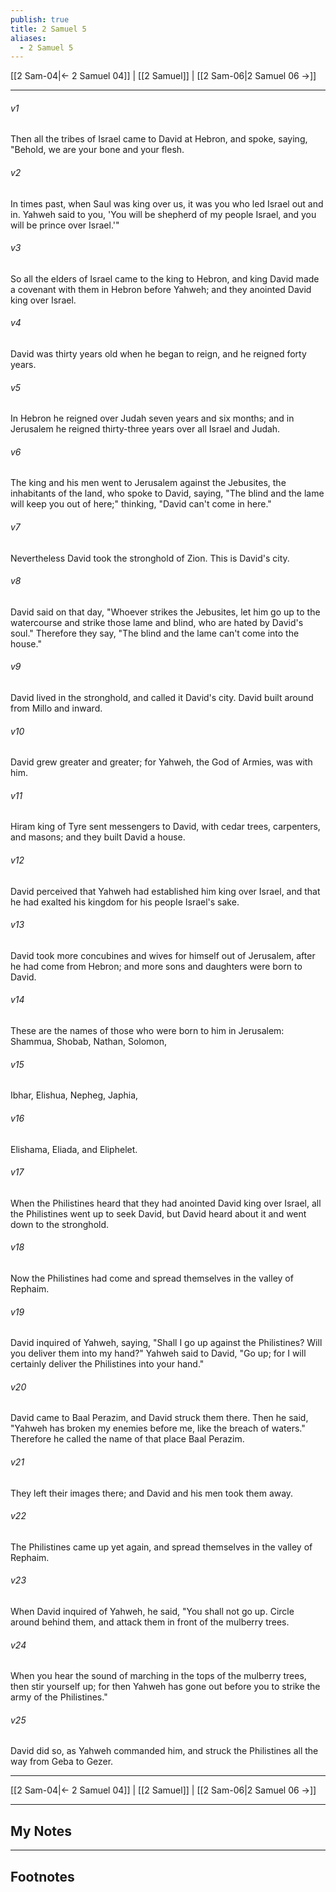 ```yaml
---
publish: true
title: 2 Samuel 5
aliases:
  - 2 Samuel 5
---
```


[[2 Sam-04|← 2 Samuel 04]] | [[2 Samuel]] | [[2 Sam-06|2 Samuel 06 →]]
***



###### v1 
Then all the tribes of Israel came to David at Hebron, and spoke, saying, "Behold, we are your bone and your flesh. 

###### v2 
In times past, when Saul was king over us, it was you who led Israel out and in. Yahweh said to you, 'You will be shepherd of my people Israel, and you will be prince over Israel.'" 

###### v3 
So all the elders of Israel came to the king to Hebron, and king David made a covenant with them in Hebron before Yahweh; and they anointed David king over Israel. 

###### v4 
David was thirty years old when he began to reign, and he reigned forty years. 

###### v5 
In Hebron he reigned over Judah seven years and six months; and in Jerusalem he reigned thirty-three years over all Israel and Judah. 

###### v6 
The king and his men went to Jerusalem against the Jebusites, the inhabitants of the land, who spoke to David, saying, "The blind and the lame will keep you out of here;" thinking, "David can't come in here." 

###### v7 
Nevertheless David took the stronghold of Zion. This is David's city. 

###### v8 
David said on that day, "Whoever strikes the Jebusites, let him go up to the watercourse and strike those lame and blind, who are hated by David's soul." Therefore they say, "The blind and the lame can't come into the house." 

###### v9 
David lived in the stronghold, and called it David's city. David built around from Millo and inward. 

###### v10 
David grew greater and greater; for Yahweh, the God of Armies, was with him. 

###### v11 
Hiram king of Tyre sent messengers to David, with cedar trees, carpenters, and masons; and they built David a house. 

###### v12 
David perceived that Yahweh had established him king over Israel, and that he had exalted his kingdom for his people Israel's sake. 

###### v13 
David took more concubines and wives for himself out of Jerusalem, after he had come from Hebron; and more sons and daughters were born to David. 

###### v14 
These are the names of those who were born to him in Jerusalem: Shammua, Shobab, Nathan, Solomon, 

###### v15 
Ibhar, Elishua, Nepheg, Japhia, 

###### v16 
Elishama, Eliada, and Eliphelet. 

###### v17 
When the Philistines heard that they had anointed David king over Israel, all the Philistines went up to seek David, but David heard about it and went down to the stronghold. 

###### v18 
Now the Philistines had come and spread themselves in the valley of Rephaim. 

###### v19 
David inquired of Yahweh, saying, "Shall I go up against the Philistines? Will you deliver them into my hand?" Yahweh said to David, "Go up; for I will certainly deliver the Philistines into your hand." 

###### v20 
David came to Baal Perazim, and David struck them there. Then he said, "Yahweh has broken my enemies before me, like the breach of waters." Therefore he called the name of that place Baal Perazim. 

###### v21 
They left their images there; and David and his men took them away. 

###### v22 
The Philistines came up yet again, and spread themselves in the valley of Rephaim. 

###### v23 
When David inquired of Yahweh, he said, "You shall not go up. Circle around behind them, and attack them in front of the mulberry trees. 

###### v24 
When you hear the sound of marching in the tops of the mulberry trees, then stir yourself up; for then Yahweh has gone out before you to strike the army of the Philistines." 

###### v25 
David did so, as Yahweh commanded him, and struck the Philistines all the way from Geba to Gezer.

***
[[2 Sam-04|← 2 Samuel 04]] | [[2 Samuel]] | [[2 Sam-06|2 Samuel 06 →]]

---
## My Notes

---
## Footnotes